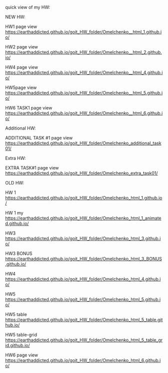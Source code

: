 quick view of my HW:

NEW HW:

HW1 page view https://earthaddicted.github.io/goit_HW_folder/Omelchenko__html_1.github.io/

HW2 page view https://earthaddicted.github.io/goit_HW_folder/Omelchenko__html_2.github.io/

HW4 page view https://earthaddicted.github.io/goit_HW_folder/Omelchenko__html_4.github.io/

HW5page view https://earthaddicted.github.io/goit_HW_folder/Omelchenko__html_5.github.io/

HW6 TASK1 page view https://earthaddicted.github.io/goit_HW_folder/Omelchenko__html_6.github.io/

Additional HW: 

ADDITIONAL TASK #1 page view https://earthaddicted.github.io/goit_HW_folder/Omelchenko_additional_task01/

Extra HW:

EXTRA TASK#1 page view https://earthaddicted.github.io/goit_HW_folder/Omelchenko_extra_task01/

OLD HW: 

HW 1 https://earthaddicted.github.io/goit_HW_folder/Omelchenko_html_1.github.io/

HW 1 my https://earthaddicted.github.io/goit_HW_folder/Omelchenko_html_1_animated.github.io/

HW3 https://earthaddicted.github.io/goit_HW_folder/Omelchenko_html_3.github.io/

HW3 BONUS https://earthaddicted.github.io/goit_HW_folder/Omelchenko_html_3_BONUS.github.io/

HW4 https://earthaddicted.github.io/goit_HW_folder/Omelchenko_html_4.github.io/

HW5 https://earthaddicted.github.io/goit_HW_folder/Omelchenko_html_5.github.io/

HW5 table https://earthaddicted.github.io/goit_HW_folder/Omelchenko_html_5_table.github.io/

HW5 table-grid https://earthaddicted.github.io/goit_HW_folder/Omelchenko_html_5_table_grid.github.io/

HW6 page view https://earthaddicted.github.io/goit_HW_folder/Omelchenko_html_6.github.io/
